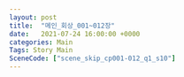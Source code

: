 ```yaml
---
layout: post
title:  "메인_회상_001~012장"
date:   2021-07-24 16:00:00 +0000
categories: Main
Tags: Story Main
SceneCode: ["scene_skip_cp001-012_q1_s10"]
---
```

